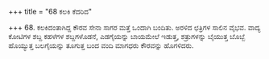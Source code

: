 +++
title = "68 ಕಲಕಿ ಕೆದರಿದ"

+++
68. ಕಲಕಿದಂತಾಗಿದ್ದ ಕೌರವ ಸೇನಾ ಸಾಗರ ಮತ್ತೆ ಒಂದಾಗಿ ಬಂದಿತು. ಅರಳಿದ ಛತ್ರಿಗಳ ಸಾಲಿನ ವೈಭವ. ವಾದ್ಯ ಕೋಟಿಗಳ ಶಬ್ದ ಕಹಳೆಗಳ ಶಬ್ದಗಳೊಡನೆ, ಎಡಗೈಯನ್ನು ಬಾಯಮೇಲೆ ಇಡುತ್ತ, ಶತ್ರುಗಳನ್ನು ಬೈಯುತ್ತ ಬೊಬ್ಬೆ ಹೊಯ್ಯುತ್ತ ಬಲಗೈಯನ್ನು ತೂಗುತ್ತ ಬಂದ ವಂದಿ ಮಾಗಧರು ಕೌರವನ್ನು ಹೊಗಳಿದರು.